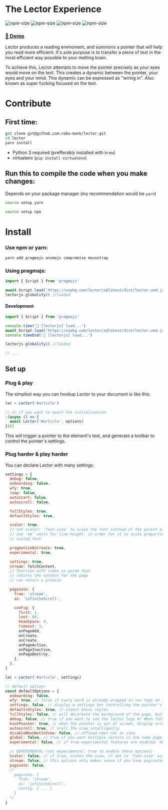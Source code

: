 # The Lector Experience

![npm-size](https://img.shields.io/npm/v/lectorjs?style=flat-square)
![npm-size](https://img.shields.io/npm/l/lectorjs?style=flat-square)
![npm-size](https://img.shields.io/github/commit-activity/m/robo-monk/lector?style=flat-square)
![npm-size](https://img.shields.io/npm/dw/lectorjs?style=flat-square)

### [ 🚀 Demo ](https://freadyapp.github.io/lector)

Lector produces a reading enviroment, and summons a pointer that will help you read more efficient. It's sole purpose is to transfer a piece of text
in the most efficient way possible to your melting brain.

To achieve this, Lector attempts to move the pointer precisely as your eyes would move on the text. This creates a dynamic between the pointer, your eyes and
your mind. This dynamic can be expressed as "wiring in". Also known as super fucking focused on the text.

# Contribute

## First time:

```bash
git clone git@github.com:robo-monk/lector.git
cd lector
yarn install
```

- Python 3 required (prefferably installed with `brew`)
- virtualenv (`pip install virtualenv`)

## Run this to compile the code when you make changes:

Depends on your package manager (my recommendation would be `yarn`)

```bash
source setup yarn
```

```bash
source setup npm
```

# Install

### Use npm or yarn:

```bash
yarn add pragmajs animejs compromise mousetrap
```

### Using pragmajs:

```javascript
import { Script } from 'pragmajs'

await Script.load('https://unpkg.com/lectorjs@latest/dist/lector.umd.js')
lectorjs.globalify() //loaded
```

#### Development

```javascript
import { Script } from 'pragmajs'

console.time('📖 [lectorjs] load...')
await Script.load('https://unpkg.com/lectorjs@latest/dist/lector.umd.js', 'lector')
console.timeEnd('📖 [lectorjs] load...')

lectorjs.globalify() //loaded

// ...
```

## Set up

### Plug & play

The simplest way you can hookup Lector to your document is like this:

```javascript
lec = Lector('#article')

// or if you want to await the initialization
;(async () => {
  await Lector('#article', options)
})()
```

This will trigger a pointer to the element's text, and generate a toolbar to control the pointer's settings.

### Plug harder & play harder

You can declare Lector with many settings:

```javascript
settings = {
  debug: false,
  onboarding: false,
  wfy: true,
  loop: false,
  autostart: false,
  autoscroll: false,

  fullStyles: true,
  defaultStyles: true,

  scaler: true,
  // set scaler: 'font-size' to scale the font instead of the parent element
  // use 'em' units for line-height, in order for it to scale proportionaly to the
  // scaled font

  pragmatizeOnCreate: true,
  experimental: true,

  settings: true,
  stream: fetchContent,
  // function with index as param that
  // returns the content for the page
  // can return a promise

  paginate: {
    from: 'stream',
    as: 'infiniteScroll',

    config: {
      first: 1,
      last: 69,
      headspace: 4,
      timeout: 1,
      onPageAdd,
      onCreate,
      onCreate,
      onPageActive,
      onPageInactive,
      onPageDestroy,
    },
  },
}

lec = Lector('#article', settings)

// default options
const defaultOptions = {
  onboarding: false,
  wfy: true, // false if every word is already wrapped in <w> tags on initializaiton
  settings: false, // display a settings bar controlling the pointer's color, width, speed and more...
  defaultsStyles: true, // inject basic styles
  fullStyles: false, // will decoreate the background of the page, buttons & fonts
  debug: false, // true if you want to see the lector logs #! When false, it hides all the console.log of the page - this will be refactored in new versions
  hintPointer: true, // when the pointer is out of screen, display arrows on top/bottom of the window that hint its position
  autoscroll: true, // sroll the view intelligently
  disableWhenNotInView: false, // offload when not in view
  global: false, // true if you want multiple lectors in the same page
  experimental: false, // if true experimental features are enabled. Unstable.

  // EXPERIMENTAL (set experimental: true to enable these options)
  scaler: false, // if true, scales the view, if set to 'font-size' will scale the font size using em
  stream: false, // this options only makes sense if you have paginated pages
  paginate: false,
  /* 
    paginate: {
      from: 'stream',
      as: 'infiniteScroll',
      config: { ... }
    }
  */
}
```

